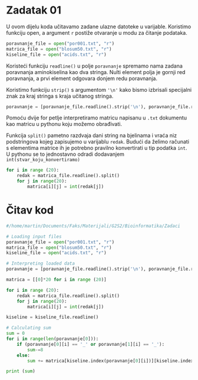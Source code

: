 # Zadatak 01
U ovom dijelu koda učitavamo zadane ulazne datoteke u varijable. Koristimo funkciju open, a argument `r` postiže otvaranje u modu za čitanje podataka.
```python
poravnanje_file = open("por001.txt", "r")
matrica_file = open("blosum50.txt", "r")
kiseline_file = open("acids.txt", "r")
```
Koristeći funkciju `readline()` u polje `poravnanje` spremamo nama zadana poravnanja aminokiselina kao dva stringa. Nulti element polja je gornji red poravnanja, a prvi element odgovara donjem redu poravnanja.

Koristimo funkciju `strip()` s argumentom `'\n'` kako bismo izbrisali specijalni znak za kraj stringa s kraja učitanog stringa. 
```python
poravnanje = [poravnanje_file.readline().strip('\n'), poravnanje_file.readline().strip('\n')]
```
Pomoću dvije for petlje interpretiramo matricu napisanu u `.txt` dokumentu kao matricu u pythonu koju možemo obrađivati. 

Funkcija `split()` pametno razdvaja dani string na bjelinama i vraća niz podstringova kojeg zapisujemo u varijablu `redak`. Budući da želimo računati s elementima matrice ih je potrebno pravilno konvertirati u tip podatka `int`. U pythonu se to jednostavno odradi dodavanjem `int(stvar_koju_konvertiramo)`
```python
for i in range (20):
    redak = matrica_file.readline().split()
    for j in range(20):
        matrica[i][j] = int(redak[j])
```

# Čitav kod
```python
#/home/martin/Documents/Faks/Materijali/G2S2/Bioinformatika/Zadaci

# Loading input files
poravnanje_file = open("por001.txt", "r")
matrica_file = open("blosum50.txt", "r")
kiseline_file = open("acids.txt", "r")

# Interpreting loaded data
poravnanje = [poravnanje_file.readline().strip('\n'), poravnanje_file.readline().strip('\n')]

matrica = [[0]*20 for i in range (20)]

for i in range (20):
    redak = matrica_file.readline().split()
    for j in range(20):
        matrica[i][j] = int(redak[j])

kiseline = kiseline_file.readline()

# Calculating sum
sum = 0
for i in range(len(poravnanje[0])):
    if (poravnanje[0][i] == '_' or poravnanje[1][i] == '_'):
        sum-=8
    else:
        sum += matrica[kiseline.index(poravnanje[0][i])][kiseline.index(poravnanje[1][i])]

print (sum)
```
